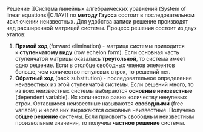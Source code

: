 Решение [[Система линейных алгебраических уравнений (System of linear equations)|СЛАУ]] по **методу Гаусса** состоит в последовательном исключении неизвестных. Для удобства записи решение производят над расширенной матрицей системы. Процесс решения состоит из двух этапов:
1. **Прямой ход** (forward elimination) - матрица системы приводится к **ступенчатому виду** (row echelon form). Если основная часть ступенчатой матрицы оказалась **треугольной**, то система имеет одно решение. Если в столбце свободных членов элементов больше, чем количество ненулевых строк, то решений нет.
2. **Обратный ход** (back substitution) - последовательное определение неизвестных из этой ступенчатой системы. Если решений много, то из всех неизвестных системы выбираются **основные неизвестные** (dependent variable). Их количество равно количеству ненулевых строк. Оставшиеся неизвестные называются **свободными** (free variable) и через них выражаются основные неизвестные. Получено **общее решение** системы. Если присвоить свободным неизвестным произвольные значения, то получим **частное решение** системы.